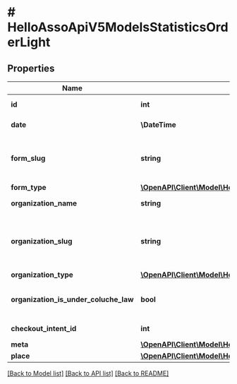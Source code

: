 # # HelloAssoApiV5ModelsStatisticsOrderLight

## Properties

Name | Type | Description | Notes
------------ | ------------- | ------------- | -------------
**id** | **int** | The ID of the Order | [optional]
**date** | **\DateTime** | Order creation date | [optional]
**form_slug** | **string** | FormSlug (lowercase name of the form without special characters) | [optional]
**form_type** | [**\OpenAPI\Client\Model\HelloAssoApiV5ModelsEnumsFormType**](HelloAssoApiV5ModelsEnumsFormType.md) |  | [optional]
**organization_name** | **string** | The organization name. | [optional]
**organization_slug** | **string** | OrganizationSlug (lowercase name of the organization without special characters) | [optional]
**organization_type** | [**\OpenAPI\Client\Model\HelloAssoApiV5ModelsEnumsOrganizationType**](HelloAssoApiV5ModelsEnumsOrganizationType.md) |  | [optional]
**organization_is_under_coluche_law** | **bool** | Whether or not the organization is subject to the coluche law | [optional]
**checkout_intent_id** | **int** | Checkout intent Id if available | [optional]
**meta** | [**\OpenAPI\Client\Model\HelloAssoApiV5ModelsCommonMetaModel**](HelloAssoApiV5ModelsCommonMetaModel.md) |  | [optional]
**place** | [**\OpenAPI\Client\Model\HelloAssoApiV5ModelsCommonPlaceModel**](HelloAssoApiV5ModelsCommonPlaceModel.md) |  | [optional]

[[Back to Model list]](../../README.md#models) [[Back to API list]](../../README.md#endpoints) [[Back to README]](../../README.md)
